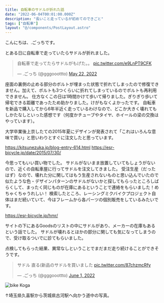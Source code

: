 ```yaml
---
title: 自転車のサドルが折れた話
date: "2022-06-04T00:01:00.000Z"
description: "長いこと走っているが初めてのできごと"
tags: ["自転車"]
layout: "@/components/PostLayout.astro"
---
```


こんにちは、.ごっちです。

とある日に自転車で走っていたらサドルが折れました。

<blockquote class="twitter-tweet"><p lang="ja" dir="ltr">自転車で走ってたらサドルがもげた。。 <a href="https://t.co/e9LnPT9CFK">pic.twitter.com/e9LnPT9CFK</a></p>&mdash; .ごっち (@gggooottto) <a href="https://twitter.com/gggooottto/status/1528299509566296064?ref_src=twsrc%5Etfw">May 22, 2022</a></blockquote>

座面の裏側の止める部分のボルトが埋まった状態で折れてしまったので修復できません。加えて、ボルトも3つくらいに折れてしまっているのでボルトも再利用できません。
仕方なくこの日は1時間かけて歩いて帰りました。ぎりぎり歩いて帰宅できる距離であったため助かりました。けがもなくよかったです。
自転車を新品で購入してから6年半近く走っているわけなので、どこか大きく壊れてもしかたなしといった感想です（何度かチューブやタイヤ、ホイールの梁の交換はやっています）。

大学卒業後上京したての2015年夏にデザインが発表されて「これはいろんな意味で買い」と思いわりとすぐに注文したと思っています。

https://kitsunezuka.jp/blog-entry-614.html
https://esr-bicycle.jp/date/2015/07/30/

今思ってもいい買い物でした。
サドルがないまま放置していてもしょうがないので、近くの自転車屋に行ってサドルを注文してきました。
受注生産（だったはず）なので、壊れた分に関してはもう生産されないものと思い込んでいたので似たような色・デザインパターンのサドルがないかと探してもらったところしばらくして、まったく同じものが在庫にあるということで連絡をもらいました！めちゃくちゃうれしい！
検索したところ、レーシングミクバイクプロジェクト自体はまだ続いていて、今はフレームから各パーツの個別販売をしているみたいです。

https://esr-bicycle.jp/hmr/

サイトの下にあるGoodsのリストの中にサドルがあり、メーカーの在庫もあるという話でした。
サドルが壊れるとほかの部分に関しても気になってしまうので、受け取るついでに診てもらいました。

点検してもらった結果、異常なしということでまだまだ走り続けることができそうです。

<blockquote class="twitter-tweet" data-conversation="none"><p lang="ja" dir="ltr">サドル 直る(新品のサドルを買いました <a href="https://t.co/87chzmcRfy">pic.twitter.com/87chzmcRfy</a></p>&mdash; .ごっち (@gggooottto) <a href="https://twitter.com/gggooottto/status/1531888265900752896?ref_src=twsrc%5Etfw">June 1, 2022</a></blockquote>

![bike Koga](/blog/assets/images//posts/20220604-bicycle-saddle/bike-koga.jpg)

↑埼玉県久喜駅から茨城県古河駅へ向かう道中の写真。

